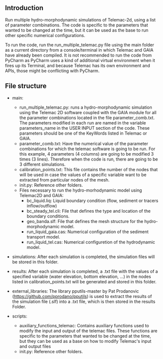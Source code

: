 ## Introduction

Run multiple hydro-morphodynamic simulations of Telemac-2d, using a list of parameter combinations. The code is specific to the parameters that wanted to be changed at the time, but it can be used as the base to run other specific numerical configurations.

To run the code, run the run_multiple_telemac.py file using the main folder as a current directory from a console/terminal in which Telemac and GAIA have already been compiled. It is not recommended to run the code from PyCharm as PyCharm uses a kind of additional virtual environment when it fires up its Terminal, and because Telemac has its own environment and APIs, those might be conflicting with PyCharm. 

## File structure 
- main: 
  - run_multiple_telemac.py: runs a hydro-morphodynamic simulation using the Telemac 2D software coupled with the GAIA module for all the parameter combinations located in the file parameter_comb.txt. The parameters modified in each run are named in the variable parameters_name in the USER INPUT section of the code. These parameters should be one of the KeyWords listed in Telemac or GAIA.
  - parameter_comb.txt: Have the numerical value of the parameter combinations for which the telemac software is going to be run. For this example, 4 parameters (4 columns) are going to be modified 3 times (3 lines). Therefore when the code is run, there are going to be 3 different simulations. 
  - calibration_points.txt: This file contains the number of the nodes that will be used in case the values of a specific variable want to be extracted from particular nodes of the mesh.
  - init.py: Reference other folders.
  - Files necessary to run the hydro-morhodynamic model using Telemac2D and GAIA: 
	  - bc_liquid.liq: Liquid boundary condition (flow, sediment or tracers inflow/outflow)
	  - bc_steady_tel.cli: File that defines the type and location of the boundary conditions.
	  - geo_banda.slf: File that defines the mesh structure for the hydro-morphodynamic model. 
	  - run_liquid_gaia.cas: Numerical configuration of the sediment transport model.
	  - run_liquid_tel.cas: Numerical configuretion of the hydrodynamic model. 

- simulations: After each simulation is completed, the simulation files will be stored in this folder. 

- results: After each simulation is completed, a .txt file with the values of a specified variable (water elevation, bottom elevation, ...) in the nodes listed in calibration_points.txt will be generated and stored in this folder. 

- external_libraries: The library pputils-master by Pat Prodanovic (https://github.com/pprodano/pputils) is used to extract the results of the simulation file (.slf) into a .txt file, which is then stored in the results Folder.

- scripts:
  - auxiliary_functions_telemac: Contains auxiliary functions used to modify the input and output of the telemac files. These functions are specific to the parameters that wanted to be changed at the time, but they can be used as a base on how to modify Telemac's input and output files
  - init.py: Reference other folders.
